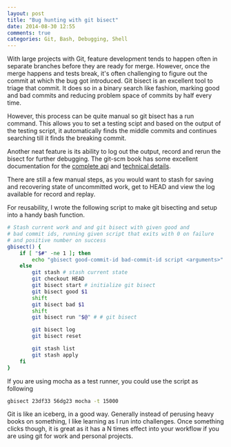 ```yaml
---
layout: post
title: "Bug hunting with git bisect"
date: 2014-08-30 12:55
comments: true
categories: Git, Bash, Debugging, Shell
---
```


With large projects with Git, feature development tends to happen often in separate branches before they are ready for merge. However, once the merge happens and tests break, it's often challenging to figure out the commit at which the bug got introduced. Git bisect is an excellent tool to triage that commit. It does so in a binary search like fashion, marking good and bad commits and reducing problem space of commits by half every time.

However, this process can be quite manual so git bisect has a run command. This allows you to set a testing scipt and based on the output of the testing script, it automatically finds the middle commits and continues searching till it finds the breaking commit.

Another neat feature is its ability to log out the output, record and rerun the bisect for further debugging. The git-scm book has some excellent documentation for the [complete api](http://git-scm.com/docs/git-bisect) and [technical details](http://git-scm.com/docs/git-bisect-lk2009.html).

There are still a few manual steps, as you would want to stash for saving and recovering state of uncommitted work, get to HEAD and view the log available for record and replay.

For reusability, I wrote the following script to make git bisecting and setup into a handy bash function.

```bash
# Stash current work and and git bisect with given good and 
# bad commit ids, running given script that exits with 0 on failure
# and positive number on success
gbisect() {
    if [ "$#" -ne 1 ]; then
        echo "gbisect good-commit-id bad-commit-id script <arguments>"
    else
        git stash # stash current state
        git checkout HEAD
        git bisect start # initialize git bisect
        git bisect good $1
        shift
        git bisect bad $1
        shift
        git bisect run "$@" # # git bisect 

        git bisect log
        git bisect reset

        git stash list
        git stash apply
    fi
}
```

If you are using mocha as a test runner, you could use the script as following

```bash
gbisect 23df33 56dg23 mocha -t 15000
```

Git is like an iceberg, in a good way. Generally instead of perusing heavy books on something, I like learning as I run into challenges. Once something clicks though, it is great as it has a N times effect into your workflow if you are using git for work and personal projects.